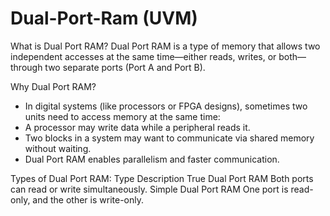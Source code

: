 # Dual-Port-Ram (UVM)

What is Dual Port RAM?
Dual Port RAM is a type of memory that allows two independent accesses at the same time—either reads, writes, or both—through two separate ports (Port A and Port B).

Why Dual Port RAM?
* In digital systems (like processors or FPGA designs), sometimes two units need to access memory at the same time:
* A processor may write data while a peripheral reads it.
* Two blocks in a system may want to communicate via shared memory without waiting.
* Dual Port RAM enables parallelism and faster communication.

Types of Dual Port RAM:
Type	                        Description
True Dual Port RAM	          Both ports can read or write simultaneously.
Simple Dual Port RAM	        One port is read-only, and the other is write-only.

